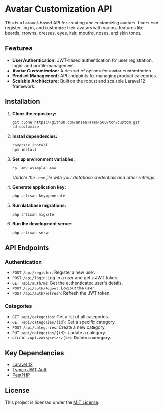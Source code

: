 # Avatar Customization API

This is a Laravel-based API for creating and customizing avatars. Users can register, log in, and customize their avatars with various features like beards, crowns, dresses, eyes, hair, mouths, noses, and skin tones.

## Features

*   **User Authentication:** JWT-based authentication for user registration, login, and profile management.
*   **Avatar Customization:** A rich set of options for avatar customization.
*   **Product Management:** API endpoints for managing product categories.
*   **Scalable Architecture:** Built on the robust and scalable Laravel 12 framework.

## Installation

1.  **Clone the repository:**
    ```bash
    git clone https://github.com/ahsan-alam-500/tonycustom.git
    cd customize
    ```

2.  **Install dependencies:**
    ```bash
    composer install
    npm install
    ```

3.  **Set up environment variables:**
    ```bash
    cp .env.example .env
    ```
    *Update the `.env` file with your database credentials and other settings.*

4.  **Generate application key:**
    ```bash
    php artisan key:generate
    ```

5.  **Run database migrations:**
    ```bash
    php artisan migrate
    ```

6.  **Run the development server:**
    ```bash
    php artisan serve
    ```

## API Endpoints

### Authentication

*   `POST /api/register`: Register a new user.
*   `POST /api/login`: Log in a user and get a JWT token.
*   `GET /api/auth/me`: Get the authenticated user's details.
*   `POST /api/auth/logout`: Log out the user.
*   `POST /api/auth/refresh`: Refresh the JWT token.

### Categories

*   `GET /api/categories`: Get a list of all categories.
*   `GET /api/categories/{id}`: Get a specific category.
*   `POST /api/categories`: Create a new category.
*   `PUT /api/categories/{id}`: Update a category.
*   `DELETE /api/categories/{id}`: Delete a category.

## Key Dependencies

*   [Laravel 12](https://laravel.com)
*   [Tymon JWT Auth](https://jwt-auth.readthedocs.io/en/develop/)
*   [PestPHP](https://pestphp.com/)

## License

This project is licensed under the [MIT License](https://opensource.org/licenses/MIT).
